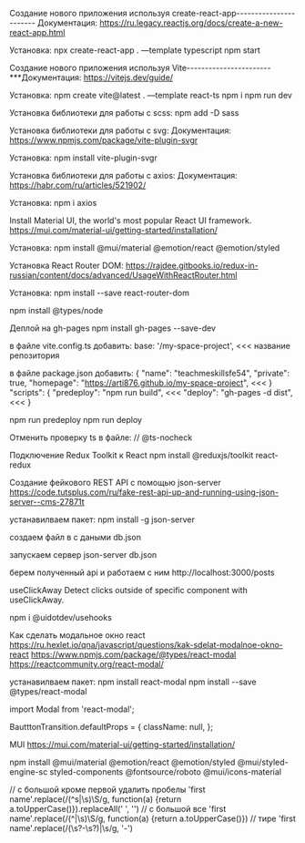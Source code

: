 Создание нового приложения используя create-react-app-----------------------
Документация:
https://ru.legacy.reactjs.org/docs/create-a-new-react-app.html

Установка:
npx create-react-app . —template typescript
npm start


Создание нового приложения используя Vite-----------------------
***Документация:
https://vitejs.dev/guide/

Установка:
npm create vite@latest . —template react-ts
npm i
npm run dev


Установка библиотеки для работы с scss:
npm add -D sass


Установка библиотеки для работы с svg:
Документация:
https://www.npmjs.com/package/vite-plugin-svgr

Установка:
npm install vite-plugin-svgr


Установка библиотеки для работы с axios:
Документация:
https://habr.com/ru/articles/521902/

Установка:
npm i axios


Install Material UI, the world's most popular React UI framework.
https://mui.com/material-ui/getting-started/installation/

Установка:
npm install @mui/material @emotion/react @emotion/styled


Установка React Router DOM:
https://rajdee.gitbooks.io/redux-in-russian/content/docs/advanced/UsageWithReactRouter.html

Установка:
npm install --save react-router-dom

npm install @types/node


Деплой на gh-pages
npm install gh-pages --save-dev

в файле vite.config.ts добавить:
  base: '/my-space-project', <<< название репозитория

в файле package.json добавить:
{
  "name": "teachmeskillsfe54",
  "private": true,
  "homepage": "https://arti876.github.io/my-space-project", <<<
}
    "scripts": {
    "predeploy": "npm run build", <<<
    "deploy": "gh-pages -d dist", <<<
    }

npm run predeploy
npm run deploy


Отменить проверку ts в файле:
// @ts-nocheck


Подключение Redux Toolkit к React
npm install @reduxjs/toolkit react-redux


Создание фейкового REST API с помощью json-server
https://code.tutsplus.com/ru/fake-rest-api-up-and-running-using-json-server--cms-27871t

устанавилваем пакет:
npm install -g json-server

создаем файл в с даными db.json

запускаем сервер
json-server db.json

берем полученный api и работаем с ним
http://localhost:3000/posts


useClickAway
Detect clicks outside of specific component with useClickAway.

npm i @uidotdev/usehooks


Как сделать модальное окно react
https://ru.hexlet.io/qna/javascript/questions/kak-sdelat-modalnoe-okno-react
https://www.npmjs.com/package/@types/react-modal
https://reactcommunity.org/react-modal/

устанавилваем пакет:
npm install react-modal
npm install --save @types/react-modal

import Modal from 'react-modal';

BautttonTransition.defaultProps = {
  className: null,
};


MUI
https://mui.com/material-ui/getting-started/installation/

npm install @mui/material @emotion/react @emotion/styled @mui/styled-engine-sc styled-components @fontsource/roboto @mui/icons-material


// с большой кроме первой удалить пробелы 'first name'.replace(/(^s|\s)\S/g, function(a) {return a.toUpperCase()}).replaceAll(' ', '')
// с большой все 'first name'.replace(/(^|\s)\S/g, function(a) {return a.toUpperCase()})
// тире 'first name'.replace(/(\s?-\s?)|\s/g, '-')

